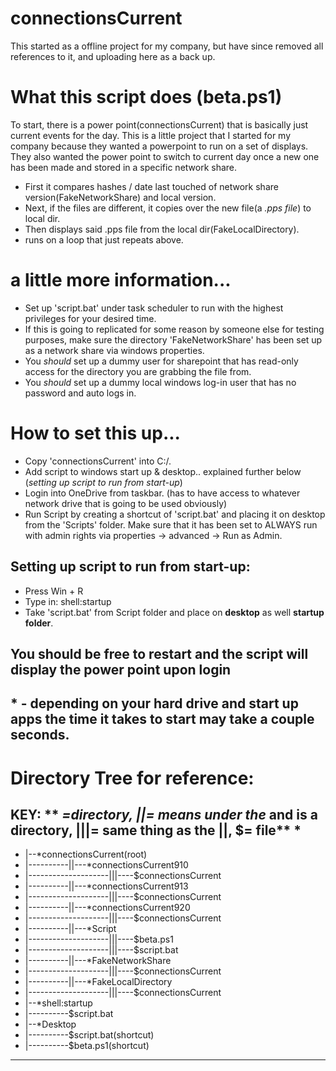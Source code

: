 # connectionsCurrent
This started as a offline project for my company, but have since removed all references to it, and uploading here as a back up.

# What this script does (beta.ps1)
To start, there is a power point(connectionsCurrent) that is basically just current events for the day. This is a little project that I started for my company because they wanted a powerpoint to run on a set of displays. They also wanted the power point to switch to current day once a new one has been made and stored in a specific network share.
- First it compares hashes / date last touched of network share version(FakeNetworkShare) and local version.
- Next, if the files are different, it copies over the new file(a *.pps file*) to local dir.
- Then displays said .pps file from the local dir(FakeLocalDirectory). 
- runs on a loop that just repeats above.
# a little more information...
- Set up 'script.bat' under task scheduler to run with the highest privileges for your desired time.
- If this is going to replicated for some reason by someone else for testing purposes, make sure the directory 'FakeNetworkShare' has been set up as a network share via windows properties.
- You *should* set up a dummy user for sharepoint that has read-only access for the directory you are grabbing the file from.
- You *should* set up a dummy local windows log-in user that has no password and auto logs in.
# How to set this up...
- Copy 'connectionsCurrent' into C:/.
- Add script to windows start up & desktop.. explained further below (*setting up script to run from start-up*)
- Login into OneDrive from taskbar. (has to have access to whatever network drive that is going to be used obviously)
- Run Script by creating a shortcut of 'script.bat' and placing it on desktop from the 'Scripts' folder. Make sure that it has been set to ALWAYS run with admin rights via properties -> advanced -> Run as Admin. 
## Setting up script to run from start-up:
- Press Win + R
- Type in: shell:startup
- Take 'script.bat' from Script folder and place on **desktop** as well **startup folder**.
## You should be free to restart and the script will display the power point upon login
## * - depending on your hard drive and start up apps the time it takes to start may take a couple seconds.
# Directory Tree for reference:
KEY: ** *=directory, ||= means under the* and is a directory, |||= same thing as the ||, $= file** *
---------------------------------------------------------------------------
- |--*connectionsCurrent(root)
- |----------||---*connectionsCurrent910
- |--------------------|||----$connectionsCurrent
- |----------||---*connectionsCurrent913
- |--------------------|||----$connectionsCurrent
- |----------||---*connectionsCurrent920
- |--------------------|||----$connectionsCurrent
- |----------||---*Script
- |--------------------|||----$beta.ps1
- |--------------------|||----$script.bat
- |----------||---*FakeNetworkShare
- |--------------------|||----$connectionsCurrent
- |----------||---*FakeLocalDirectory
- |--------------------|||----$connectionsCurrent
- |--*shell:startup
- |----------$script.bat
- |--*Desktop
- |----------$script.bat(shortcut)
- |----------$beta.ps1(shortcut)
---------------------------------------------------------------------------
